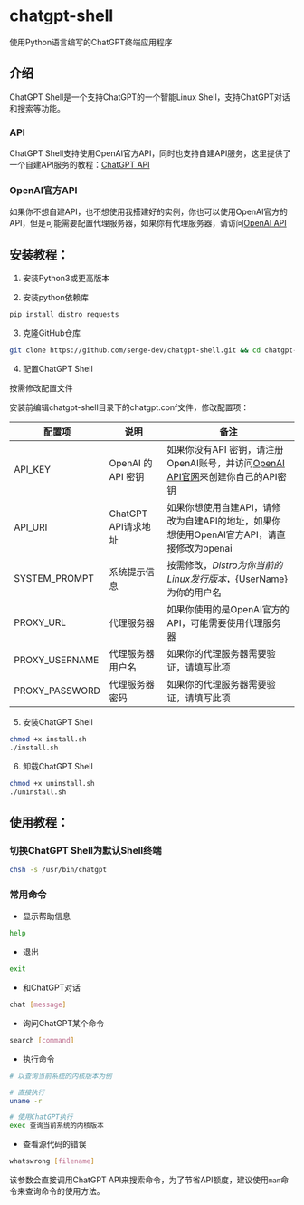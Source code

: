 # chatgpt-shell
 
 使用Python语言编写的ChatGPT终端应用程序

## 介绍

ChatGPT Shell是一个支持ChatGPT的一个智能Linux Shell，支持ChatGPT对话和搜索等功能。

### API

ChatGPT Shell支持使用OpenAI官方API，同时也支持自建API服务，这里提供了一个自建API服务的教程：[ChatGPT API](https://chatgpt-api.pro/index.php/api/chatgpt-flask-api.html)

### OpenAI官方API

如果你不想自建API，也不想使用我搭建好的实例，你也可以使用OpenAI官方的API，但是可能需要配置代理服务器，如果你有代理服务器，请访问[OpenAI API](https://platform.openai.com/docs/guides/chat)

## 安装教程：

1. 安装Python3或更高版本

2. 安装python依赖库

```bash
pip install distro requests
```

3. 克隆GitHub仓库

```bash
git clone https://github.com/senge-dev/chatgpt-shell.git && cd chatgpt-shell
```

4. 配置ChatGPT Shell

按需修改配置文件

安装前编辑chatgpt-shell目录下的chatgpt.conf文件，修改配置项：

| 配置项 | 说明 | 备注|
| --- | --- | ---- |
| API_KEY | OpenAI 的 API 密钥 | 如果你没有API 密钥，请注册OpenAI账号，并访问[OpenAI API官网](https://platform.openai.com/)来创建你自己的API密钥 |
| API_URI | ChatGPT API请求地址 | 如果你想使用自建API，请修改为自建API的地址，如果你想使用OpenAI官方API，请直接修改为openai |
| SYSTEM_PROMPT | 系统提示信息 | 按需修改，${Distro} 为你当前的Linux发行版本，${UserName} 为你的用户名 |
| PROXY_URL | 代理服务器 | 如果你使用的是OpenAI官方的API，可能需要使用代理服务器 |
| PROXY_USERNAME | 代理服务器用户名 | 如果你的代理服务器需要验证，请填写此项 |
| PROXY_PASSWORD | 代理服务器密码 | 如果你的代理服务器需要验证，请填写此项 |

5. 安装ChatGPT Shell

```bash
chmod +x install.sh
./install.sh
```

6. 卸载ChatGPT Shell

```bash
chmod +x uninstall.sh
./uninstall.sh
```

## 使用教程：

### 切换ChatGPT Shell为默认Shell终端

```bash
chsh -s /usr/bin/chatgpt
```

### 常用命令

- 显示帮助信息

```bash
help
```

- 退出

```bash
exit
```

- 和ChatGPT对话

```bash
chat [message]
```

- 询问ChatGPT某个命令

```bash
search [command]
```

- 执行命令

```bash
# 以查询当前系统的内核版本为例

# 直接执行
uname -r

# 使用ChatGPT执行
exec 查询当前系统的内核版本

```

- 查看源代码的错误

```bash
whatswrong [filename]
```

该参数会直接调用ChatGPT API来搜索命令，为了节省API额度，建议使用`man`命令来查询命令的使用方法。
